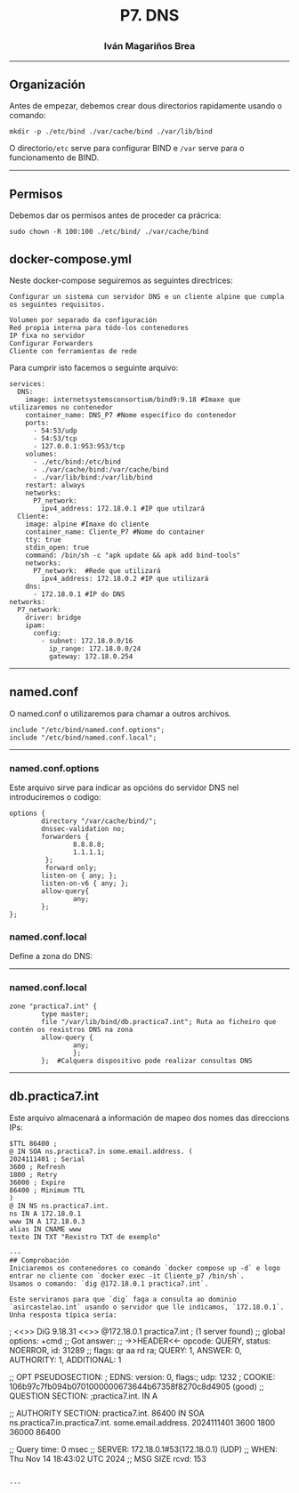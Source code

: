 <h1>
<p align=center>
P7. DNS
</p>
</h1>
<h3>
<p align=center>
Iván Magariños Brea
</p>
</h3>

---
## Organización
Antes de empezar, debemos crear dous directorios rapidamente usando o comando:
```
mkdir -p ./etc/bind ./var/cache/bind ./var/lib/bind
```
O directorio`/etc` serve para configurar BIND e `/var` serve para o funcionamento de BIND.

---
## Permisos
Debemos dar os permisos antes de proceder ca prácrica:
```
sudo chown -R 100:100 ./etc/bind/ ./var/cache/bind
```

## docker-compose.yml
Neste docker-compose seguiremos as seguintes directrices:
```
Configurar un sistema cun servidor DNS e un cliente alpine que cumpla os seguintes requisitos.

Volumen por separado da configuración
Red propia interna para tódo-los contenedores
IP fixa no servidor
Configurar Forwarders
Cliente con ferramientas de rede
```
Para cumprir isto facemos o seguinte arquivo:
```
services:
  DNS: 
    image: internetsystemsconsortium/bind9:9.18 #Imaxe que utilizaremos no contenedor
    container_name: DNS_P7 #Nome específico do contenedor
    ports:
      - 54:53/udp
      - 54:53/tcp
      - 127.0.0.1:953:953/tcp 
    volumes:
      - ./etc/bind:/etc/bind
      - ./var/cache/bind:/var/cache/bind
      - ./var/lib/bind:/var/lib/bind
    restart: always 
    networks:
      P7_network:
        ipv4_address: 172.18.0.1 #IP que utilzará
  Cliente:
    image: alpine #Imaxe do cliente
    container_name: Cliente_P7 #Nome do container
    tty: true 
    stdin_open: true
    command: /bin/sh -c "apk update && apk add bind-tools" 
    networks:
      P7_network:  #Rede que utilizará
        ipv4_address: 172.18.0.2 #IP que utilizará
    dns:
      - 172.18.0.1 #IP do DNS
networks:
  P7_network: 
    driver: bridge
    ipam:
      config:
        - subnet: 172.18.0.0/16
          ip_range: 172.18.0.0/24
          gateway: 172.18.0.254
```

---
## named.conf
O named.conf o utilizaremos para chamar a outros archivos.
```
include "/etc/bind/named.conf.options";
include "/etc/bind/named.conf.local";
```

---
### named.conf.options
Este arquivo sirve para indicar as opcións do servidor DNS nel introduciremos o codigo:
```
options {
        directory "/var/cache/bind/"; 
        dnssec-validation no;
        forwarders {
                8.8.8.8; 
                1.1.1.1; 
         };
         forward only;
        listen-on { any; };
        listen-on-v6 { any; }; 
        allow-query{
                any;
        }; 
};
```

### named.conf.local
Define a zona do DNS:

---
### named.conf.local
```
zone "practica7.int" {
        type master; 
        file "/var/lib/bind/db.practica7.int"; Ruta ao ficheiro que contén os rexistros DNS na zona
        allow-query {
                any;
                };
        };  #Calquera dispositivo pode realizar consultas DNS
```


---
## db.practica7.int
Este arquivo almacenará a información de mapeo dos nomes das direccions IPs:
```
$TTL 86400 ; 
@ IN SOA ns.practica7.in some.email.address. (
2024111401 ; Serial 
3600 ; Refresh 
1800 ; Retry 
36000 ; Expire 
86400 ; Minimum TTL 
)
@ IN NS ns.practica7.int. 
ns IN A 172.18.0.1 
www IN A 172.18.0.3 
alias IN CNAME www 
texto IN TXT "Rexistro TXT de exemplo" 

---
## Comprobación
Iniciaremos os contenedores co comando `docker compose up -d` e logo entrar no cliente con `docker exec -it Cliente_p7 /bin/sh`.
Usamos o comando: `dig @172.18.0.1 practica7.int`.

Este serviranos para que `dig` faga a consulta ao dominio `asircastelao.int` usando o servidor que lle indicamos, `172.18.0.1`. Unha resposta típica sería: 
```
; <<>> DiG 9.18.31 <<>> @172.18.0.1 practica7.int
; (1 server found)
;; global options: +cmd
;; Got answer:
;; ->>HEADER<<- opcode: QUERY, status: NOERROR, id: 31289
;; flags: qr aa rd ra; QUERY: 1, ANSWER: 0, AUTHORITY: 1, ADDITIONAL: 1

;; OPT PSEUDOSECTION:
; EDNS: version: 0, flags:; udp: 1232
; COOKIE: 106b97c7fb094b0701000000673644b67358f8270c8d4905 (good)
;; QUESTION SECTION:
;practica7.int.			IN	A

;; AUTHORITY SECTION:
practica7.int.		86400	IN	SOA	ns.practica7.in.practica7.int. some.email.address. 2024111401 3600 1800 36000 86400

;; Query time: 0 msec
;; SERVER: 172.18.0.1#53(172.18.0.1) (UDP)
;; WHEN: Thu Nov 14 18:43:02 UTC 2024
;; MSG SIZE  rcvd: 153
```

---
